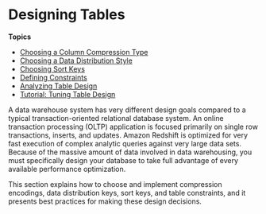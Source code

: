 # Designing Tables<a name="t_Creating_tables"></a>

**Topics**
+ [Choosing a Column Compression Type](t_Compressing_data_on_disk.md)
+ [Choosing a Data Distribution Style](t_Distributing_data.md)
+ [Choosing Sort Keys](t_Sorting_data.md)
+ [Defining Constraints](t_Defining_constraints.md)
+ [Analyzing Table Design](c_analyzing-table-design.md)
+ [Tutorial: Tuning Table Design](tutorial-tuning-tables.md)

A data warehouse system has very different design goals compared to a typical transaction\-oriented relational database system\. An online transaction processing \(OLTP\) application is focused primarily on single row transactions, inserts, and updates\. Amazon Redshift is optimized for very fast execution of complex analytic queries against very large data sets\. Because of the massive amount of data involved in data warehousing, you must specifically design your database to take full advantage of every available performance optimization\. 

This section explains how to choose and implement compression encodings, data distribution keys, sort keys, and table constraints, and it presents best practices for making these design decisions\.